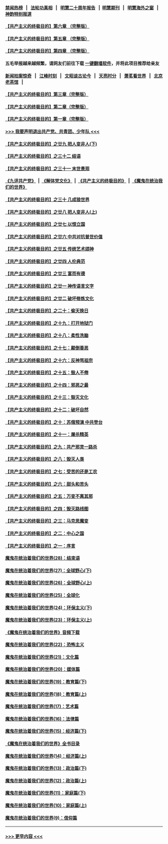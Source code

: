 #### [禁闻热榜](热点新闻.md?=0)  &nbsp;&nbsp;|&nbsp;&nbsp; [法轮功真相](https://github.com/gfw-breaker/truth/blob/master/README.md?=0) &nbsp;&nbsp;|&nbsp;&nbsp; [明慧二十周年报告](https://github.com/gfw-breaker/mh-reports/blob/master/README.md?=0) &nbsp;&nbsp;|&nbsp;&nbsp;[明慧期刊](https://github.com/gfw-breaker/mh-qikan) &nbsp;&nbsp;|&nbsp;&nbsp; [明慧海外之窗](https://github.com/gfw-breaker/mh-news/blob/master/README.md?=0) &nbsp;&nbsp;|&nbsp;&nbsp; [神韵特别报道](https://github.com/gfw-breaker/mh-news/blob/master/shenyun.md?=0)
#### [【共产主义的终极目的】第六章 （完整版）](../pages/nsc422/n11428913.md?t=03181302) 
#### [【共产主义的终极目的】第五章 （完整版）](../pages/nsc422/n11428912.md?t=03181302) 
#### [【共产主义的终极目的】第四章 （完整版）](../pages/nsc422/n11428907.md?t=03181302) 
#### 五毛举报越来越频繁，请网友们前往下载 [一键翻墙软件](https://github.com/gfw-breaker/ssr-accounts)，并将此项目推荐给亲友
#### [新闻拍案惊奇](https://github.com/gfw-breaker/banned-news/blob/master/pages/link4.md) &nbsp;&nbsp;|&nbsp;&nbsp; [江峰时刻](https://github.com/gfw-breaker/banned-news/blob/master/pages/link4.md) &nbsp;&nbsp;|&nbsp;&nbsp; [文昭谈古论今](https://github.com/gfw-breaker/banned-news/blob/master/pages/link4.md) &nbsp;&nbsp;|&nbsp;&nbsp; [天亮时分](https://github.com/gfw-breaker/banned-news/blob/master/pages/link4.md) &nbsp;&nbsp;|&nbsp;&nbsp; [萧茗看世界](https://github.com/gfw-breaker/banned-news/blob/master/pages/link4.md) &nbsp;&nbsp;|&nbsp;&nbsp; [北京老茶馆](https://github.com/gfw-breaker/banned-news/blob/master/pages/link4.md) &nbsp;&nbsp;|&nbsp;&nbsp; 
#### [【共产主义的终极目的】第三章（完整版）](../pages/nsc422/n11428848.md?t=03181302) 
#### [【共产主义的终极目的】第二章（完整版）](../pages/nsc422/n11428831.md?t=03181302) 
#### [【共产主义的终极目的】第一章（完整版）](../pages/nsc422/n11417651.md?t=03181302) 
#### [>>> 我要声明退出共产党、共青团、少年队 <<<](https://github.com/begood0513/goodnews/blob/master/quit/letter.md) 
#### [【共产主义的终极目的】之廿九 把人变非人(下)](../pages/nsc422/n11344140.md?t=03181302) 
#### [【共产主义的终极目的】之三十二 结语](../pages/nsc422/n11360535.md?t=03181302) 
#### [【共产主义的终极目的】之三十一 末世景观](../pages/nsc422/n11351129.md?t=03181302) 
#### [《九评共产党》](https://github.com/begood0513/9ping.md/blob/master/README.md) &nbsp;|&nbsp; [《解体党文化》](../../../../jtdwh.md/blob/master/README.md)  &nbsp;|&nbsp; [《共产主义的终极目的》](../../../../gczydzjmd.md/blob/master/README.md) &nbsp;|&nbsp; [《魔鬼在统治我们的世界》](../../../../mgztzwmdsj.md/blob/master/README.md) 
#### [【共产主义的终极目的】之三十 几成狼世界](../pages/nsc422/n11348280.md?t=03181302) 
#### [【共产主义的终极目的】之廿八 把人变非人(上)](../pages/nsc422/n11340492.md?t=03181302) 
#### [【共产主义的终极目的】之廿七 以恨立国](../pages/nsc422/n11336944.md?t=03181302) 
#### [【共产主义的终极目的】之廿六 中共对抗普世价值](../pages/nsc422/n11324785.md?t=03181302) 
#### [【共产主义的终极目的】之廿五 传统艺术颂神](../pages/nsc422/n11296396.md?t=03181302) 
#### [【共产主义的终极目的】之廿四 人伦典范](../pages/nsc422/n11296397.md?t=03181302) 
#### [【共产主义的终极目的】之廿三 富而有德](../pages/nsc422/n11283598.md?t=03181302) 
#### [【共产主义的终极目的】之廿一 神传语言文字](../pages/nsc422/n11263265.md?t=03181302) 
#### [【共产主义的终极目的】之廿二 破坏修炼文化](../pages/nsc422/n11245728.md?t=03181302) 
#### [【共产主义的终极目的】之二十：偷天换日](../pages/nsc422/n11238846.md?t=03181302) 
#### [【共产主义的终极目的】之十九：打开地狱门](../pages/nsc422/n11206376.md?t=03181302) 
#### [【共产主义的终极目的】之十八：柔性洗脑](../pages/nsc422/n11199994.md?t=03181302) 
#### [【共产主义的终极目的】之十七：颠倒善恶](../pages/nsc422/n11179782.md?t=03181302) 
#### [【共产主义的终极目的】之十六：反神骂祖宗](../pages/nsc422/n11166798.md?t=03181302) 
#### [【共产主义的终极目的】之十五：毁人不倦](../pages/nsc422/n11166792.md?t=03181302) 
#### [【共产主义的终极目的】之十四：邪恶之最](../pages/nsc422/n11150249.md?t=03181302) 
#### [【共产主义的终极目的】之十三：毁灭文化](../pages/nsc422/n11135227.md?t=03181302) 
#### [【共产主义的终极目的】之十二：破坏自然](../pages/nsc422/n11135214.md?t=03181302) 
#### [【共产主义的终极目的】之十：苏俄预演 中共登台](../pages/nsc422/n11118424.md?t=03181302) 
#### [【共产主义的终极目的】之十一：屠杀精英](../pages/nsc422/n11118442.md?t=03181302) 
#### [【共产主义的终极目的】之九：共产邪灵一路杀](../pages/nsc422/n11114139.md?t=03181302) 
#### [【共产主义的终极目的】之八：毁灭人类](../pages/nsc422/n11108503.md?t=03181302) 
#### [【共产主义的终极目的】之七：受苦的还是工农](../pages/nsc422/n11101809.md?t=03181302) 
#### [【共产主义的终极目的】之六：甜头和苦头](../pages/nsc422/n11096971.md?t=03181302) 
#### [【共产主义的终极目的】之五：万变不离其邪](../pages/nsc422/n11091285.md?t=03181302) 
#### [【共产主义的终极目的】之四：毁灭路线图](../pages/nsc422/n11086284.md?t=03181302) 
#### [【共产主义的终极目的】之三：马克思魔变](../pages/nsc422/n11061941.md?t=03181302) 
#### [【共产主义的终极目的】之二：中心之国](../pages/nsc422/n11047728.md?t=03181302) 
#### [【共产主义的终极目的】之一：序言](../pages/nsc422/n11086077.md?t=03181302) 
#### [魔鬼在统治着我们的世界(28)：结束语](../pages/nsc422/n10936246.md?t=03181302) 
#### [魔鬼在统治着我们的世界(27)：全球野心(下)](../pages/nsc422/n10928319.md?t=03181302) 
#### [魔鬼在统治着我们的世界(26)：全球野心(上)](../pages/nsc422/n10900318.md?t=03181302) 
#### [魔鬼在统治着我们的世界(25)：全球化](../pages/nsc422/n10788205.md?t=03181302) 
#### [魔鬼在统治着我们的世界(24)：环保主义(下)](../pages/nsc422/n10695307.md?t=03181302) 
#### [魔鬼在统治着我们的世界(23)：环保主义(上)](../pages/nsc422/n10688613.md?t=03181302) 
#### [《魔鬼在统治着我们的世界》音频下载](../pages/nsc422/n10635553.md?t=03181302) 
#### [魔鬼在统治着我们的世界(22)：恐怖主义](../pages/nsc422/n10614727.md?t=03181302) 
#### [魔鬼在统治着我们的世界(21)：文化篇](../pages/nsc422/n10597706.md?t=03181302) 
#### [魔鬼在统治着我们的世界(20)：媒体篇](../pages/nsc422/n10586579.md?t=03181302) 
#### [魔鬼在统治着我们的世界(19)：教育篇(下)](../pages/nsc422/n10564808.md?t=03181302) 
#### [魔鬼在统治着我们的世界(18)：教育篇(上)](../pages/nsc422/n10526970.md?t=03181302) 
#### [魔鬼在统治着我们的世界(17)：艺术篇](../pages/nsc422/n10499093.md?t=03181302) 
#### [魔鬼在统治着我们的世界(16)：法律篇](../pages/nsc422/n10485969.md?t=03181302) 
#### [魔鬼在统治着我们的世界(15)：经济篇(下)](../pages/nsc422/n10469975.md?t=03181302) 
#### [《魔鬼在统治着我们的世界》全书目录](../pages/nsc422/n10464261.md?t=03181302) 
#### [魔鬼在统治着我们的世界(14)：经济篇(上)](../pages/nsc422/n10457370.md?t=03181302) 
#### [魔鬼在统治着我们的世界(13)：政治篇(下)](../pages/nsc422/n10448270.md?t=03181302) 
#### [魔鬼在统治着我们的世界(12)：政治篇(上)](../pages/nsc422/n10444576.md?t=03181302) 
#### [魔鬼在统治着我们的世界(11)：家庭篇(下)](../pages/nsc422/n10440961.md?t=03181302) 
#### [魔鬼在统治着我们的世界(10)：家庭篇(上)](../pages/nsc422/n10435448.md?t=03181302) 
#### [魔鬼在统治着我们的世界(9)：信仰篇](../pages/nsc422/n10432159.md?t=03181302) 

----
#### [ >>> 更早内容 <<< ](../indexes/nsc422-earlier.md)
